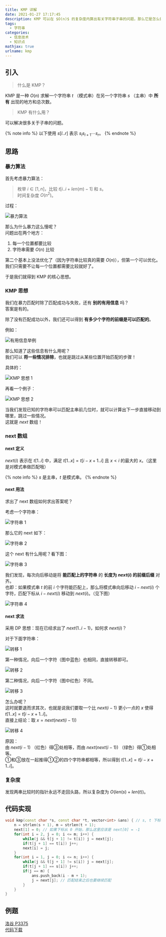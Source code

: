 ```yaml
---
title: KMP 详解
date: 2021-01-27 17:17:45
description: KMP 可以在 $O(n)$ 的复杂度内算出有关字符串子串的问题，那么它是怎么做到这么优秀的复杂度的呢？
tags:
  - 字符串
categories:
  - 信息技术
  - 知识点
mathjax: true
urlname: kmp
---
```


## 引入

> 什么是 KMP？

KMP 是一种 $O(n)$ 求解一个字符串 $t$ （模式串）在另一个字符串 $s$ （主串）中 **所有** 出现的地方和总次数。

> KMP 有什么用？

可以解决很多关于子串的问题。

{% note info %}
以下使用 $s[l .. r]$ 表示 $s_ls_{l + 1}\cdots s_r$。
{% endnote %}

## 思路

### 暴力算法

首先考虑暴力算法：

> 枚举 $i \in [1, n]$，比较 $t[i .. i + len(m) - 1]$ 和 $s$。  
> 时间复杂度 $O(n^2)$。

过程：

![暴力算法](KMP-详解/暴力.gif)

那么为什么暴力这么慢呢？  
问题出在两个地方：

1. 每一个位置都要比较
2. 字符串需要 $O(n)$ 比较

第二个基本上没法优化了（因为字符串比较真的需要 $O(n)$），但第一个可以优化。  
我们只需要不让每一个位置都需要比较就好了。

于是我们就得到 KMP 的核心思想。

### KMP 思想

我们在暴力匹配时除了匹配成功与失败，还有 **别的有用信息** 吗？  
答案是有的。

除了没有匹配成功以外，我们还可以得到 **有多少个字符的前缀是可以匹配的**。

例如：

![有用信息举例](KMP-详解/有用信息举例.png)

那么知道了这些信息有什么用呢？  
我们可以 **将一些情况排除**，也就是跳过从某些位置开始匹配的步骤！

具体的：

![KMP 思想 1](KMP-详解/KMP思想1.gif)

再看一个例子：

![KMP 思想 2](KMP-详解/KMP思想2.gif)

当我们发现已知的字符串可以匹配主串前几位时，就可以计算出下一步直接移动到哪里，跳过一些情况。  
这就是 $next$ 数组！

### next 数组

#### next 定义

$next(i)$ 表示在 $t[1 .. i]$ 中，满足 $t[1 .. x] = t[i - x + 1 .. i]$ 且 $x < i$ 的最大的 $x$。（这里是对模式串做匹配哦）

{% note info %}
$s$ 是主串，$t$ 是模式串。
{% endnote %}

#### next 用法

求出了 next 数组如何求出答案呢？

考虑一个字符串：

![字符串 1](KMP-详解/用法1.png)

那么它的 next 如下：

![字符串 2](KMP-详解/用法2.png)

这个 next 有什么用呢？看下图：

![字符串 3](KMP-详解/用法3.png)

我们发现，每次向后移动是将 **能匹配上的字符串** 的 **长度为 $next(i)$ 的前缀后缀** 对齐。  
也即：如果模式串 $t$ 的前 $i$ 个字符能匹配上，那么将模式串向后移动 $i - next(i)$ 个字符，匹配下标从 $i - next(i)$ 移动到 $next(i)$。（见下图）

![字符串 4](KMP-详解/用法4.png)

#### next 求法

采用 DP 思想：现在已经求出了 $next(1 .. i - 1)$，如何求 $next(i)$？

对于下面字符串：

![转移 1](KMP-详解/转移1.png)

第一种情况，向后一个字符（图中蓝色）也相同，直接转移即可。

![转移 2](KMP-详解/转移2.png)

第二种情况，向后一个字符（图中红色）不同。

![转移 3](KMP-详解/转移3.png)

怎么办呢？  
这时就要退而求其次，也就是说我们要取一个比 $next(i - 1)$ 更小一点的 $x$ 使得 $t[1 .. x] = t[i - x + 1 .. i]$。  
直接上结论：取 $x = next(next(i - 1))$

![转移 4](KMP-详解/转移4.png)

原因：  
由 $next(i - 1)$ （红色）得③处相等，而由 $next(next(i - 1))$ （绿色）得①处相等。  
①和③放在一起推得①②的四个字符串都相等，所以得到 $t[1 .. x] = t[i - x + 1 .. i]$。

### 复杂度

发现两串比较时的指针永远不走回头路，所以复杂度为 $O(len(s) + len(t))$。

## 代码实现

``` cpp
void kmp(const char *s, const char *t, vector<int> &ans) { // s, t 下标从 1 开始
    n = strlen(s + 1), m = strlen(t + 1);
    next[1] = 0; // 如果下标从 0 开始，那么这里应该是 next[0] = -1
    for(int i = 2, j = 0; i <= m; i++) {
        while(j && t[j + 1] != t[i]) j = next[j];
        if(t[j + 1] == t[i]) j++;
        next[i] = j;
    }
    for(int i = 1, j = 0; i <= n; i++) {
        while(j && t[j + 1] != s[i]) j = next[j];
        if(t[j + 1] == s[i]) j++;
        if(j == m) {
            ans.push_back(i - m + 1);
            j = next[j]; // 匹配结束之后也要继续匹配
        }
    }
}
```

## 例题

[洛谷 P3375](https://www.luogu.com.cn/problem/P3375)   
[代码下载](P3375.cpp)

